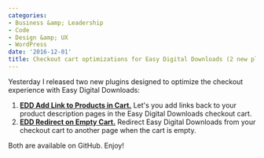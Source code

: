 ```yaml
---
categories:
- Business &amp; Leadership
- Code
- Design &amp; UX
- WordPress
date: '2016-12-01'
title: Checkout cart optimizations for Easy Digital Downloads (2 new plugins)
---
```


Yesterday I released two new plugins designed to optimize the checkout experience with Easy Digital Downloads:

1. **[EDD Add Link to Products in Cart.](https://github.com/cferdinandi/gmt-edd-add-link-to-product-in-cart)** Let's you add links back to your product description pages in the Easy Digital Downloads checkout cart.
2. **[EDD Redirect on Empty Cart.](https://github.com/cferdinandi/gmt-edd-redirect-on-empty-cart)** Redirect Easy Digital Downloads from your checkout cart to another page when the cart is empty.

Both are available on GitHub. Enjoy!